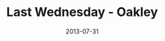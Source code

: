 ---
layout: message
category: message
series: "God Is ____"
title: "Last Wednesday - Oakley"
date: 2013-07-31
audio-description: "Kyle talks about how God is using fire to make men of steel"
audio: "http://www.crossroads.net/players/media/hq/073113-oakley-lw.mp3"
audio-title: "Last Wednesday - Oakley"
audio-duration: "42&#58;29"
video-description: "Kyle talks about how God is using fire to make men of steel."
video-title: "Last Wednesday - Oakley"
video: "https://s3.amazonaws.com/crossroadsvideomessages/073113-oakley-lw.mp4"
---